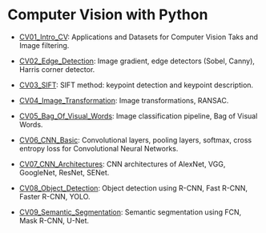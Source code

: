 # Computer Vision with Python

- [CV01_Intro_CV](https://github.com/Jiaying-Wu/ComputerVision/blob/main/CV01_Intro_CV.ipynb): Applications and Datasets for Computer Vision Taks and Image filtering.

- [CV02_Edge_Detection](https://github.com/Jiaying-Wu/ComputerVision/blob/main/CV02_Edge_Detection.ipynb): Image gradient, edge detectors (Sobel, Canny), Harris corner detector.

- [CV03_SIFT](https://github.com/Jiaying-Wu/ComputerVision/blob/main/CV03_SIFT.ipynb): SIFT method: keypoint detection and keypoint description.

- [CV04_Image_Transformation](https://github.com/Jiaying-Wu/ComputerVision/blob/main/CV04_Image_Transformation.ipynb): Image transformations, RANSAC.

- [CV05_Bag_Of_Visual_Words](https://github.com/Jiaying-Wu/ComputerVision/blob/main/CV05_Bag_Of_Visual_Words.ipynb): Image classification pipeline, Bag of Visual Words.

- [CV06_CNN_Basic](https://github.com/Jiaying-Wu/ComputerVision/blob/main/CV06_CNN_Basic.ipynb): Convolutional layers, pooling layers, softmax, cross entropy loss for Convolutional Neural Networks.

- [CV07_CNN_Architectures](https://github.com/Jiaying-Wu/ComputerVision/blob/main/CV07_CNN_Architectures.ipynb): CNN architectures of AlexNet, VGG, GoogleNet, ResNet, SENet.

- [CV08_Object_Detection](https://github.com/Jiaying-Wu/ComputerVision/blob/main/CV08_Object_Detection.ipynb): Object detection using R-CNN, Fast R-CNN, Faster R-CNN, YOLO.

- [CV09_Semantic_Segmentation](https://github.com/Jiaying-Wu/ComputerVision/blob/main/CV09_Semantic_Segmentation.ipynb): Semantic segmentation using FCN, Mask R-CNN, U-Net.
